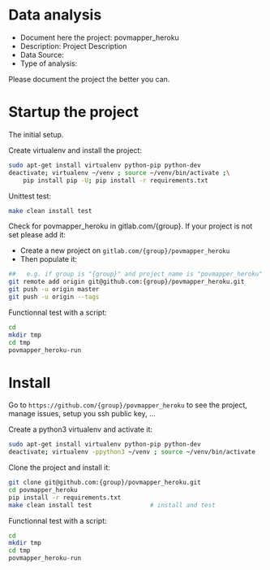 # Data analysis
- Document here the project: povmapper_heroku
- Description: Project Description
- Data Source:
- Type of analysis:

Please document the project the better you can.

# Startup the project

The initial setup.

Create virtualenv and install the project:
```bash
sudo apt-get install virtualenv python-pip python-dev
deactivate; virtualenv ~/venv ; source ~/venv/bin/activate ;\
    pip install pip -U; pip install -r requirements.txt
```

Unittest test:
```bash
make clean install test
```

Check for povmapper_heroku in gitlab.com/{group}.
If your project is not set please add it:

- Create a new project on `gitlab.com/{group}/povmapper_heroku`
- Then populate it:

```bash
##   e.g. if group is "{group}" and project_name is "povmapper_heroku"
git remote add origin git@github.com:{group}/povmapper_heroku.git
git push -u origin master
git push -u origin --tags
```

Functionnal test with a script:

```bash
cd
mkdir tmp
cd tmp
povmapper_heroku-run
```

# Install

Go to `https://github.com/{group}/povmapper_heroku` to see the project, manage issues,
setup you ssh public key, ...

Create a python3 virtualenv and activate it:

```bash
sudo apt-get install virtualenv python-pip python-dev
deactivate; virtualenv -ppython3 ~/venv ; source ~/venv/bin/activate
```

Clone the project and install it:

```bash
git clone git@github.com:{group}/povmapper_heroku.git
cd povmapper_heroku
pip install -r requirements.txt
make clean install test                # install and test
```
Functionnal test with a script:

```bash
cd
mkdir tmp
cd tmp
povmapper_heroku-run
```
